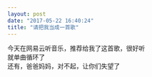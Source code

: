 ```yaml
---
layout: post
date: "2017-05-22 16:40:24"
title: "请把我当成一首歌"
---
```



今天在网易云听音乐，推荐给我了这首歌，很好听  
就单曲循环了  
还有，爸爸妈妈，对不起，让你们失望了